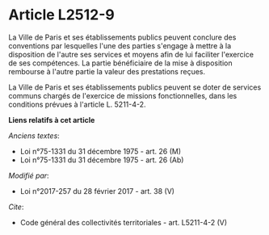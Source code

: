 # Article L2512-9

La Ville de Paris et ses établissements publics peuvent conclure des conventions par lesquelles l'une des parties s'engage à
mettre à la disposition de l'autre ses services et moyens afin de lui faciliter l'exercice de ses compétences. La partie
bénéficiaire de la mise à disposition rembourse à l'autre partie la valeur des prestations reçues. 

La Ville de Paris et ses établissements publics peuvent se doter de services communs chargés de l'exercice de missions
fonctionnelles, dans les conditions prévues à l'article L. 5211-4-2.

**Liens relatifs à cet article**

_Anciens textes_:

  - Loi n°75-1331 du 31 décembre 1975 - art. 26 (M)
  - Loi n°75-1331 du 31 décembre 1975 - art. 26 (Ab)

_Modifié par_:

  - Loi n°2017-257 du 28 février 2017 - art. 38 (V)

_Cite_:

  - Code général des collectivités territoriales - art. L5211-4-2 (V)
